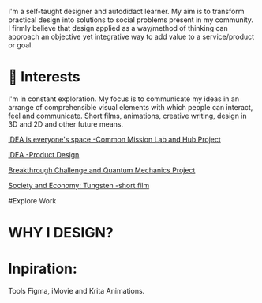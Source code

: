 
I'm a self-taught designer and autodidact learner. My aim is to transform practical design into solutions to social problems present in my community.
I firmly believe that design applied as a way/method of thinking can approach an objective yet integrative way to add value to a service/product or goal.

# 🚩 Interests
I'm in constant exploration. My focus is to communicate my ideas in an arrange of 
comprehensible visual elements with which people can interact, feel and communicate. 
Short films, animations, creative writing, design in 3D and 2D and other future means. 

[iDEA is everyone's space -Common Mission Lab and Hub Project](https://coda.io/@mr-maclowelll/idea)

[iDEA -Product Design](https://www.figma.com/design/w11Pp4oVq1cN7xzlZVeYzW/iDEA-design?node-id=62-200&t=ShjeUgZ94saKe3ie-1)

[Breakthrough Challenge and Quantum Mechanics Project](https://drive.google.com/drive/folders/15WUvs2NXDPKtKIxn0zOBRT2W5aGzXHvo?usp=sharing)

[Society and Economy: Tungsten -short film](https://docs.google.com/document/d/1hAdoAENF4OfJOwzpbgxsPTkBGXqGXUjtssEn6eicpUk/edit?usp=sharing)

#Explore Work 



# WHY I DESIGN? 


# Inpiration: 




Tools
Figma, iMovie and Krita Animations.  


